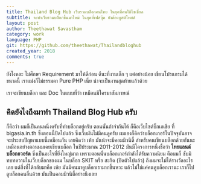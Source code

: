 ```yaml
---
title: Thailand Blog Hub เว็บรวมบล็อกคนไทย ในยุคที่คนใช้โซเชี่ยล
subtitle: จะทำเว็บรวมบล็อกขึ้นมาใหม่ ในยุคที่เฟสบุ๊ค ยังต้องบูสต์โพสต์
layout: post
author: Theethawat Savastham
category: work
language: PHP
git: https://github.com/theethawat/Thailandbloghub
created_year: 2018
comments: true
---
```


ยังไงหละ ไม่ศึกษา Requirement มาให้ดีก่อน ดีนะที่งานเล็ก ๆ แต่อย่างน้อย เขียนโปรแกรมได้ขนาดนี้ เราแม่งก็ไม่ธรรมดา
Pure PHP เนี่ย น่าจะเป็นงานสุดท้ายแล้วด้วย

เราจะเขียนบล็อก และ Doc ในแบบที่ว่า เหมือนมีใครมาสัมภาษณ์

## คิดยังไงถึงมาทำ Thailand Blog Hub ครับ

ก็คือว่า ผมก็เป็นคนหนึ่งครับที่ทำบล็อกอยู่ครับ ตอนนั้นถ้าจำกันได้ ก็คือเว็บไซต์บิ๊กเอเชีย ที่ bigasia.in.th ซึ่งตอนนี้ปิดไปแล้ว ซึ่งเว็บมันไม่มีคนดูครับ ผมเองก็คิดว่าบล็อกเกอร์ในปัจจุบันอาจจะประสบปัญหาแบบนี้เหมือนกัน
เลยคิดว่า เห้ย มันน่าจะมีคอมมิวนิตี้ สำหรับคนเขียนบล็อกด้วยกันนะ เหมือนอย่างตอนผมเคยเขียนบล็อก ในปีประมาณ 2011-2012
มันมีโครงการหนึ่งชื่อว่า <b>ไทยแลนด์บล็อกอวอร์ด</b> ซึ่งเป็นอะไรที่ยิ่งใหญ่มาก เพราะตอนนั้นบล็อกเกอร์กำลังได้รับความนิยม
คือผมก็ ซับมิทบทความในเว็บบล็อกของผม ในบล็อก SKIT หรือ สะกิด (ปิดตัวไปแล้ว) ถึงผมจะไม่ได้รางวัลอะไรเลย
แต่สิ่งที่ได้กลับมาคือ เห้ย มันมีคนมาดูบล็อกเรามากขึ้นหวะ แล้วไม่ใช่แค่คนดูบล็อกเรานะ เราก็ไปดูบล็อกคนอื่นด้วย มันเป็นคอมมิวนิตี้อย่างนึงเลย
